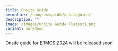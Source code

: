 ```yaml
---
title: Onsite Guide
permalink: /congressguide/onsiteguide/
description: ""
image: /images/Onsite Guide (latest).png
variant: markdown
---
```

Onsite guide for ERMCS 2024 will be released soon